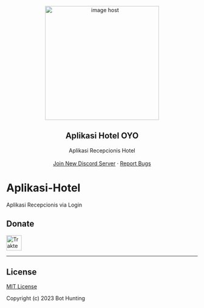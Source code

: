
<br/>
<div align="center">
<a href="https://imgbox.com/dfcoZahK" target="_blank"><img src="https://thumbs2.imgbox.com/df/f1/dfcoZahK_t.png" alt="image host"alt="Logo" width="300" height="300"/></a>
  
  <h2 align="center">Aplikasi Hotel OYO</h3>

  <p align="center">
    Aplikasi Recepcionis Hotel</b>
    <br />
    <br />
    <a href="http://discord.gg/a4tEY45Trz">Join New Discord Server</a>
    ·
    <a href="http://discord.gg/a4tEY45Trz">Report Bugs</a>
    
  </p>
</div>
  
# Aplikasi-Hotel
Aplikasi Recepcionis via Login

## Donate

<a href="https://trakteer.id/hunty" target="_blank"><img id="wse-buttons-preview" src="https://cdn.trakteer.id/images/embed/trbtn-blue-6.png" height="40" style="border:0px;height:40px;" alt="Trakteer Saya"></a>

---------------------------------------
## License

[MIT License](https://github.com/BotHunting/Wa-OpenAI/blob/main/LICENSE)

Copyright (c) 2023 Bot Hunting
